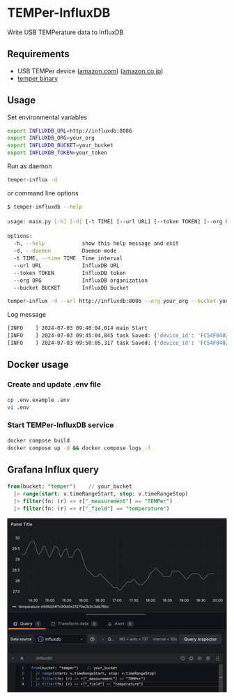 # TEMPer-InfluxDB

Write USB TEMPerature data to InfluxDB

## Requirements

- USB TEMPer device ([amazon.com](https://www.amazon.com/dp/B08XLS3GLF/)) ([amazon.co.jp](https://www.amazon.co.jp/dp/B004FI1570/))
- [temper binary](https://github.com/bitplane/temper)

## Usage

Set environmental variables

```sh
export INFLUXDB_URL=http://influxdb:8086
export INFLUXDB_ORG=your_org
export INFLUXDB_BUCKET=your_bucket
export INFLUXDB_TOKEN=your_token
```

Run as daemon

```sh
temper-influx -d
```

or command line options

```sh
$ temper-influxdb --help

usage: main.py [-h] [-d] [-t TIME] [--url URL] [--token TOKEN] [--org ORG] [--bucket BUCKET]

options:
  -h, --help            show this help message and exit
  -d, --daemon          Daemon mode
  -t TIME, --time TIME  Time interval
  --url URL             InfluxDB URL
  --token TOKEN         InfluxDB token
  --org ORG             InfluxDB organization
  --bucket BUCKET       InfluxDB bucket
```

```sh
temper-influx -d --url http://influxdb:8086 --org your_org --bucket your_bucket --token your_token
```

Log message

```sh
[INFO    ] 2024-07-03 09:40:04,014 main Start
[INFO    ] 2024-07-03 09:45:04,845 task Saved: {'device_id': 'FC54F0402DE6', 'device_name': 'TEMPer via temper-host-1', 'device_type': 'TEMPer', 'temperature': '27.696424'}
[INFO    ] 2024-07-03 09:50:05,317 task Saved: {'device_id': 'FC54F0402DE6', 'device_name': 'TEMPer via temper-host-1', 'device_type': 'TEMPer', 'temperature': '27.696424'}
```

## Docker usage

### Create and update .env file

```sh
cp .env.example .env
vi .env
```

### Start TEMPer-InfluxDB service

```sh
docker compose build
docker compose up -d && docker compose logs -f
```

## Grafana Influx query

```sql
from(bucket: "temper")    // your_bucket
  |> range(start: v.timeRangeStart, stop: v.timeRangeStop)
  |> filter(fn: (r) => r["_measurement"] == "TEMPer")
  |> filter(fn: (r) => r["_field"] == "temperature")
```

![Grafana Influx query](images/grafana-influx-query.png)

